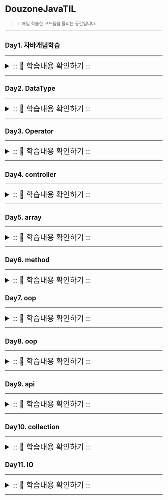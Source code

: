 # DouzoneJavaTIL

> 💡 매일 학습한 코드들을 올리는 공간입니다.

---

## Day1. 자바개념학습

---
<details>
<summary style="font-size: x-large">:: 👀 학습내용 확인하기 :: </summary>
<div markdown="1">

</div>
</details>

---

## Day2. DataType

---

<details>
<summary style="font-size: x-large">:: 👀 학습내용 확인하기 :: </summary>
<div markdown="1">

</div>
</details>

---

## Day3. Operator

---

<details>
<summary style="font-size: x-large">:: 👀 학습내용 확인하기 :: </summary>
<div markdown="1">


</div>
</details>

---

## Day4. controller

---

<details>
<summary style="font-size: x-large">:: 👀 학습내용 확인하기 :: </summary>
<div markdown="1">

<h2>확장 for문</h2></h2>

---

>📌 개념
>- 인덱스 없이 배열이나 컬렉션의 값을 읽어올 때 활용한다.

>📌 사용방법
>- for(자료형 변수명 : 컬렉션명 or 배열명) { 반복구문; }

</div>
</details>

---

## Day5. array

---

<details>
<summary style="font-size: x-large">:: 👀 학습내용 확인하기 :: </summary>
<div markdown="1">

---
<h2>📌 정렬</h2>



> ❗️ 선택정렬
>>- 제자리정렬 알고리즘
>>- 단순하게 사용할 수 있다.
>>- 메모리 효율이 좋다
>>- O(n^2)
>>- 방법
>>>1. 주어진 리스트 중 최소값을 찾는다</br>
>>>2. 그 값을 맨앞의 위치한 값과 교체
>>>3. 맨처음 위치를 뺀 나머지 리스트를 같은 방법으로 교체
   
> ❗ 버블정렬
>>-   O(n^2)
>>-   방법
>>>1. 서로 인접한 두원소 크기를 검사한다.
>>>2. 인접한 두수를 계속 비교해 가장 큰 자료가 맨뒤로 가도록 한다.
   
> ❗거품정렬
>>- 단순하기 때문에 자주사용된다 
>>- 원소의 이동이 거품이 수면으로 올라오는 듯한 모습


</div>
</details>

---

## Day6. method

---

<details>
<summary style="font-size: x-large">:: 👀 학습내용 확인하기 :: </summary>
<div markdown="1">

---

<h2>📌 메소드</h2>


>❗️return 값 : 오직 한개의 데이터만 리턴
>>- 상수, 변수, 수식</br>

>❗가변길이 함수</br>
>>- 매개변수명 앞에 ...을 붙여서 가변길이의 매개변수를 받을 수 있다.</br>

> ❗활용</br>
>>- 메인함수 부담 줄이고, 반복적인 코드를 함수로 만들어서 사용하면 재사용성을 높일 수 있다.</br>
>>- 모듈화를 통해 코드의 가독성 향상</br>
>>- 기능 변경 혹은 문제 발생 시 유지보수성 향상</br>

> ❗매개변수와 리턴타입
>> 1) 매개변수없고 리턴타입 없는 경우
>> 2) 매개변수 있고 리턴타입 없는 경우
>> 3) 매개변수 없고 리턴타입 있는 경우
>> 4) 매개변수 있고 리턴타입 있는 경우

>❗메소드 종류
>>- Instance Method : 객채를 생성하고 사용해야한다.(메모리상 할당)</br>
>>- Static Method : 객체생성 없이 바로 사용가능하다.
>>>- object.methodName();</br>
>>>- ClassName.methodName();

>❗overload(중복함수)
>- 개념 : 함수명은 같고, 매개변수의 개수가 다르거나 자료형이 다른 함수
>- 다형성 구현
>>- 예시 - println()</br>
println()</br>
println(boolean x)</br>
println(char x)</br>
println(char[] x)</br>
println(double x)</br>
println(float x)</br>
println(int x)</br>
println(long x)</br>
println(Object x)</br>
println(String x)</br>

>👀 난수만들기
>>1. Math.random() - java.lang
>>   - static 메소드로 클래스 이름.메서드 형태로 사용
>>   - *N 의 형태로 0~N-1 값 추출
>>2. Random Class - java.util package
>>   - 패키지를 임포트해서 객체생성 후 사용
>>   - *N 의 형태로 0~N-1 값 추출


</div>
</details>

## Day7. oop

---

<details>
<summary style="font-size: x-large">:: 👀 학습내용 확인하기 :: </summary>
<div markdown="1">

<h2>📌객체</h2>

> ❗️개념(Object Oriented Programming)
>>- 인간중심의 프로그래밍. 현실세계를 프로그래밍으로 옮겨온 듯이 구현 하는 방법이다.
>>- 객체 생성시, 메모리 할당 -> 힙영역
 
>❗️4가지 특성
>>- 추상화
>>- 캡슐화 : 객체안의 데이터를 바로 접근할 수 있도록 정보를 은닉화 
>>  - 접근지정자
>>      - private : 같은클래스 안에서만 접근 가능
>>      - protected : 같은 패지지에서 접근하는 것이 가능 + 다른패키지에서 상속가능
>>      - default :  같은패키지안에서 접근하는것이 가능 
>>      - public : 어디에서나 접근가능
>>- 다형성 : 하나의 메소드나 클래스가 다양한 방법으로 동작하고 나타나는 성질
>>-  상속 : 동일설명 관계로 이동

> ❗클래스설계
>>- 객체를 생성하기 위한 설계도
>>-  상속(Inheritance)
>>    -   오버라이딩(Override)
>>        - 함수명, 리턴타입, 매개변수 개수가 같은 함수
>>        -  재정의 : 부모객체의 함수를 똑같이 받아와서 자식객체에 맞게 재정의
>>    - 클래스명 extends 부모객체
>>    - 단일상속만 지원
>>    - super
>>        - 상속받은 부모객체의 주소를 갖고있으며, 이것으로 부모객체에 접근한다.
>>        - super() : 부모클래스의 생성자함수
>>    - this
>>        -  객체가 생성될때 그 객체의 시작주소를 갖고 있다. 자기 자신에게 접근할 때 사용
>>        - this() : 생성자 함수의 다른이름 
>>    - 재사용 : 자주사용되는 로직을 만들어서 상속받게 되면 계속해서 사용할 수 있다.
>>    - 확장 : 공통기능을 갖고있는 클래스 하나로 여러형태의 객체를 만들 수 있다.
>>    - 형식
>>        - class Super { // 부모클래스} 
>>        - class Sub extends Super { //자식클래스 }
>>    - 생성자(Constructor)
>>        - 클래스명과 동일하다
>>        - 리턴타입이 없다
>>        - 멤버변수의 초기화를 담당한다.
>>        - 중복정의가 가능하다 (overload)
>>        - default constructor를 갖고 있다.</br>단, 사용자가 생성자 함수를 재정의 하면 디폴트 생성자 함수 기능 상실. 둘다 정의하는 것을 권장
            </br>터미널을 활용해 API문서를 생성하여 default생성자를 글로 확인할 수 있다.
            </br>cd /클래스디렉토리 후 javadoc 클래스명.java
>>    - getter/setter
>>        - 정보은닉</br>  인스턴스들을 private으로 정의해 외부에서 접근불가하게 만듦
            </br>외부에서 객체의 인스턴스에  접근하기 위한 get메서드
            </br>외부에서 객체의 인스턴스를 초기화하기 위한 set메서드
>>        - set과 생성자의 차이</br>1. set은 계속 메서드 호출로 인스턴스를 초기화 해줄 수 있다.</br>2. 생성자는 생성 당시 한번만 인스턴스들을 초기화한다.

</div>
</details>

---

## Day8. oop

---

<details>
<summary style="font-size: x-large">:: 👀 학습내용 확인하기 :: </summary>
<div markdown="1">

</div>
</details>

---

## Day9. api

---

<details>
<summary style="font-size: x-large">:: 👀 학습내용 확인하기 :: </summary>
<div markdown="1">

</div>
</details>

---

## Day10. collection

---

<details>
<summary style="font-size: x-large">:: 👀 학습내용 확인하기 :: </summary>
<div markdown="1">

</div>
</details>

## Day11. IO

---

<details>
<summary style="font-size: x-large">:: 👀 학습내용 확인하기 :: </summary>
<div markdown="1">

</div>
</details>

---